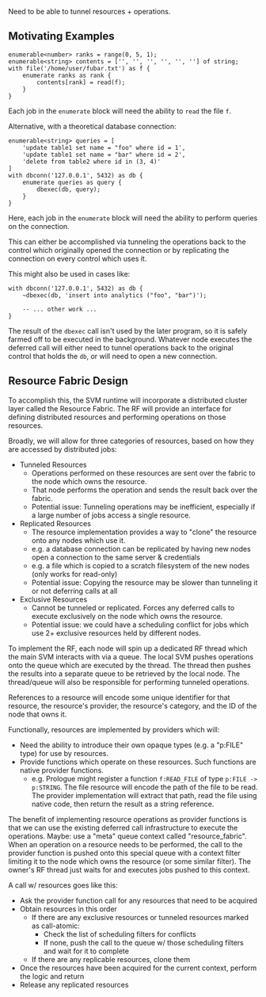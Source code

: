 Need to be able to tunnel resources + operations.

## Motivating Examples

```text
enumerable<number> ranks = range(0, 5, 1);
enumerable<string> contents = ['', '', '', '', '', ''] of string;
with file('/home/user/fubar.txt') as f {
    enumerate ranks as rank {
        contents[rank] = read(f);
    }
}
```

Each job in the `enumerate` block will need the ability to `read` the file `f`.

Alternative, with a theoretical database connection:

```text
enumerable<string> queries = [
    'update table1 set name = "foo" where id = 1',
    'update table1 set name = "bar" where id = 2',
    'delete from table2 where id in (3, 4)'
]
with dbconn('127.0.0.1', 5432) as db {
    enumerate queries as query {
        dbexec(db, query);
    }
}
```

Here, each job in the `enumerate` block will need the ability to perform queries on the connection.

This can either be accomplished via tunneling the operations back to the control which originally opened the connection
or by replicating the connection on every control which uses it.

This might also be used in cases like:

```text
with dbconn('127.0.0.1', 5432) as db {
    ~dbexec(db, 'insert into analytics ("foo", "bar")');
    
    -- ... other work ...
}
```

The result of the `dbexec` call isn't used by the later program, so it is safely farmed off to be executed in the
background. Whatever node executes the deferred call will either need to tunnel operations back to the original control
that holds the `db`, or will need to open a new connection.


## Resource Fabric Design

To accomplish this, the SVM runtime will incorporate a distributed cluster layer called the Resource Fabric. The RF
will provide an interface for defining distributed resources and performing operations on those resources.

Broadly, we will allow for three categories of resources, based on how they are accessed by distributed jobs:

- Tunneled Resources
    - Operations performed on these resources are sent over the fabric to the node which owns the resource.
    - That node performs the operation and sends the result back over the fabric.
    - Potential issue: Tunneling operations may be inefficient, especially if a large number of jobs access a single resource.
- Replicated Resources
    - The resource implementation provides a way to "clone" the resource onto any nodes which use it.
    - e.g. a database connection can be replicated by having new nodes open a connection to the same server & credentials
    - e.g. a file which is copied to a scratch filesystem of the new nodes (only works for read-only)
    - Potential issue: Copying the resource may be slower than tunneling it or not deferring calls at all
- Exclusive Resources
    - Cannot be tunneled or replicated. Forces any deferred calls to execute exclusively on the node which owns the resource.
    - Potential issue: we could have a scheduling conflict for jobs which use 2+ exclusive resources held by different nodes.

To implement the RF, each node will spin up a dedicated RF thread which the main SVM interacts with via a queue. The
local SVM pushes operations onto the queue which are executed by the thread. The thread then pushes the results into
a separate queue to be retrieved by the local node. The thread/queue will also be responsible for performing tunneled
operations.

References to a resource will encode some unique identifier for that resource, the resource's provider, the resource's
category, and the ID of the node that owns it.

Functionally, resources are implemented by providers which will:

- Need the ability to introduce their own opaque types (e.g. a "p:FILE" type) for use by resources.
- Provide functions which operate on these resources. Such functions are native provider functions.
  - e.g. Prologue might register a function `f:READ_FILE` of type `p:FILE -> p:STRING`. The file resource will encode
    the path of the file to be read. The provider implementation will extract that path, read the file using native code,
    then return the result as a string reference.

The benefit of implementing resource operations as provider functions is that we can use the existing deferred call
infrastructure to execute the operations. Maybe: use a "meta" queue context called "resource_fabric". When an operation
on a resource needs to be performed, the call to the provider function is pushed onto this special queue with a context
filter limiting it to the node which owns the resource (or some similar filter). The owner's RF thread just waits for
and executes jobs pushed to this context.

A call w/ resources goes like this:

- Ask the provider function call for any resources that need to be acquired
- Obtain resources in this order
  - If there are any exclusive resources or tunneled resources marked as call-atomic:
    - Check the list of scheduling filters for conflicts
    - If none, push the call to the queue w/ those scheduling filters and wait for it to complete
  - If there are any replicable resources, clone them
- Once the resources have been acquired for the current context, perform the logic and return
- Release any replicated resources

